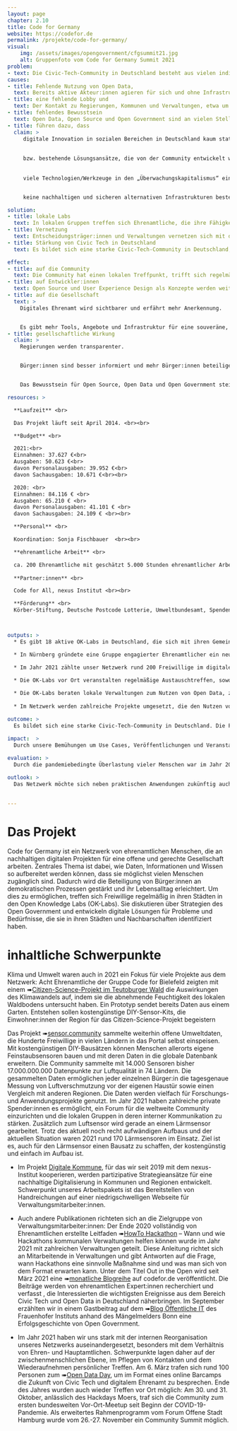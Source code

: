 ```yaml
---
layout: page
chapter: 2.10
title: Code for Germany
website: https://codefor.de
permalink: /projekte/code-for-germany/
visual:
    img: /assets/images/opengovernment/cfgsummit21.jpg
    alt: Gruppenfoto vom Code for Germany Summit 2021
problem:
- text: Die Civic-Tech-Community in Deutschland besteht aus vielen individuellen Gruppierungen, die mit ähnlichen Problemen konfrontiert sind, aber bisher vorwiegend regional organisiert sind und keine Lobby haben.
causes:
- title: Fehlende Nutzung von Open Data,
  text: Bereits aktive Akteur:innen agieren für sich und ohne Infrastruktur. Akteur:innen mit komplementären Fähigkeiten treffen nicht aufeinander. Akteur:innen mit potenziell komplementären Fähigkeiten treffen nicht aufeinander.
- title: eine fehlende Lobby und
  text: Der Kontakt zu Regierungen, Kommunen und Verwaltungen, etwa um an Daten zu gelangen, ist für Einzelpersonen schwierig umsetzbar.
- title: fehlendes Bewusstsein
  text: Open Data, Open Source und Open Government sind an vielen Stellen unbekannt oder unverstanden. Die Regierung, Kommunen, Verwaltungen und andere Institutionen arbeiten deswegen stellenweise ineffizient.
- title: führen dazu, dass
  claim: >
     digitale Innovation in sozialen Bereichen in Deutschland kaum stattfindet,
      
      
     bzw. bestehende Lösungsansätze, die von der Community entwickelt wurden, nicht übernommen und verstetigt werden (können),
       
      
     viele Technologien/Werkzeuge in den „Überwachungskapitalismus“ eingebunden sind und somit


     keine nachhaltigen und sicheren alternativen Infrastrukturen bestehen.

solution:
- title: lokale Labs
  text: In lokalen Gruppen treffen sich Ehrenamtliche, die ihre Fähigkeiten dazu nutzen, um das gesellschaftliche Zusammenleben positiv zu beeinflussen.
- title: Vernetzung
  text: Entscheidungsträger:innen und Verwaltungen vernetzen sich mit der Civic-Tech Community, um gemeinsam an Projekten für die Stadt zu arbeiten.
- title: Stärkung von Civic Tech in Deutschland
  text: Es bildet sich eine starke Civic-Tech-Community in Deutschland, Offene Daten werden von Bürger:innen genutzt und durch unsere Beispiele werden Politik & Verwaltungen dazu inspiriert, weitere Daten zu öffnen und bessere, nutzerfreundliche Anwendungen bereitzustellen.

effect:
- title: auf die Community
  text: Die Community hat einen lokalen Treffpunkt, trifft sich regelmäßig und ist vernetzt.
- title: auf Entwickler:innen
  text: Open Source und User Experience Design als Konzepte werden weiterverbreitet.
- title: auf die Gesellschaft
  text: >
    Digitales Ehrenamt wird sichtbarer und erfährt mehr Anerkennung.


    Es gibt mehr Tools, Angebote und Infrastruktur für eine souveräne, digital handlungsfähige, informierte Gesellschaft.
- title: gesellschaftliche Wirkung
  claim: >
    Regierungen werden transparenter.


    Bürger:innen sind besser informiert und mehr Bürger:innen beteiligen sich dank digitaler Tools.


    Das Bewusstsein für Open Source, Open Data und Open Government steigt.

resources: >

  **Laufzeit** <br>

  Das Projekt läuft seit April 2014. <br><br>  

  **Budget** <br>

  2021:<br>
  Einnahmen: 37.627 €<br>
  Ausgaben: 50.623 €<br>
  davon Personalausgaben: 39.952 €<br>
  davon Sachausgaben: 10.671 €<br><br>

  2020: <br>
  Einnahmen: 84.116 € <br>
  Ausgaben: 65.210 € <br>
  davon Personalausgaben: 41.101 € <br>
  davon Sachausgaben: 24.109 € <br><br>

  **Personal** <br>

  Koordination: Sonja Fischbauer  <br><br>

  **ehrenamtliche Arbeit** <br>

  ca. 200 Ehrenamtliche mit geschätzt 5.000 Stunden ehrenamtlicher Arbeit <br><br> 
  
  **Partner:innen** <br>

  Code for All, nexus Institut <br><br>

  **Förderung** <br>
  Körber-Stiftung, Deutsche Postcode Lotterie, Umweltbundesamt, Spenden, sonstige <br><br>



outputs: >
  * Es gibt 18 aktive OK-Labs in Deutschland, die sich mit ihren Gemeinden vernetzen.

  * In Nürnberg gründete eine Gruppe engagierter Ehrenamtlicher ein neues OK-Lab. 

  * Im Jahr 2021 zählte unser Netzwerk rund 200 Freiwillige im digitalen Ehrenamt. 

  * Die OK-Labs vor Ort veranstalten regelmäßige Austauschtreffen, sowohl vor Ort als auch online. Dazu gehören loser Austausch genauso wie themenspezifsiche Veranstaltungen und Workshops für Einsteiger:innen.
  
  * Die OK-Labs beraten lokale Verwaltungen zum Nutzen von Open Data, zu gemeinwohlorientierter Digitalpolitik und Infrastruktur. 
  
  * Im Netzwerk werden zahlreiche Projekte umgesetzt, die den Nutzen von Offenen Daten aufzeigen.

outcome: >
  Es bildet sich eine starke Civic-Tech-Community in Deutschland. Die Frage der Resilienz, die v. a. seit der Coronapandemie die Verwaltungen verstärkt beschäftigt, hat viele Themen des Code-for-Germany-Netzwerks berührt. Durch unsere Beispiele werden Politik & Verwaltungen dazu inspiriert, weitere Daten zu öffnen und ihre technische Infrastruktur nachhaltig und selbstermächtigt zu gestalten. 

impact:  >
  Durch unsere Bemühungen um Use Cases, Veröffentlichungen und Veranstaltungen werden Verwaltungen und Regierungen transparenter. Dies führt dazu, dass Bürger:innen besser informiert sind und sich daher mehr zutrauen in Bezug auf Bürgerbeteiligung und Mitsprache. Das Bewusstsein für die Relevanz von Open Source, Open Data und Open Government für das Gemeinwohl steigt. Wir erkennen als gute Nebenwirkungen, dass Kommunen und Verwaltungen effizienter arbeiten, Menschen ihre technischen Fähigkeiten für etwas Gutes einsetzen und mehr technische Mündigkeit (Data Literacy) entsteht. 
    
evaluation: >
  Durch die pandemiebedingte Überlastung vieler Menschen war im Jahr 2021 einen Rückgang an ehrenamtlicher Beteiligung zu beobachten. Dennoch konnten wir den Kern unseres Netzwerks halten und teilweise sogar neue Aktive gewinnen. Selbstorganisierte Aktivitäten der Freiwilligen, wie die Blogserie Out in the Open oder die Arbeitsgruppe zu Linked Open Data wurden von Freiwilligen initiiert und durchgeführt. Uns kommt dabei die Rolle der Unterstützerin und Enablerin zu: Diese Rollenverteilung, mit den Ehrenamtlichen als Tonangebende und der OKF als Verstärkerin ihrer Ideen, hat sich als eine sehr produktive Arbeitsweise erwiesen. Zusammen mit den Ehrenamtlichen haben wir ein Stellenprofil für eine Junior Community Redakteur:in als neue hauptamtliche Stelle erarbeitet, die auf die Bedürfnisse des Netzwerks nach mehr politischer Kommunikationsarbeit zugeschnitten ist. 

outlook: >
  Das Netzwerk möchte sich neben praktischen Anwendungen zukünftig auch auf politische Arbeit fokussieren, um bereits erprobte Tools für die öffentliche digitale Infrastruktur an die öffentliche Hand übergeben zu können und sie in die Verstetigung zu führen.  Für das Jahr 2022 haben wir eine weitere hauptamtliche Stelle für Code for Germany geschaffen. Die neue Junior Community Redakteur:in wird die Aufgabe haben, Use Cases und Best Practices aus dem Netzwerk zu dokumentieren, um das Wissen unserer Expert:innen sichtbarer und damit wirksamer zu machen. 

    
---
```



# Das Projekt

Code for Germany ist ein Netzwerk von ehrenamtlichen Menschen, die an nachhaltigen digitalen Projekten für eine offene und gerechte Gesellschaft arbeiten. Zentrales Thema ist dabei, wie Daten, Informationen und Wissen so aufbereitet werden können, dass sie möglichst vielen Menschen zugänglich sind. Dadurch wird die Beteiligung von Bürger:innen an demokratischen Prozessen gestärkt und ihr Lebensalltag erleichtert. Um dies zu ermöglichen, treffen sich Freiwillige regelmäßig in ihren Städten in den Open Knowledge Labs (OK-Labs). Sie diskutieren über Strategien des Open Government und entwickeln digitale Lösungen für Probleme und Bedürfnisse, die sie in ihren Städten und Nachbarschaften identifiziert haben.


# inhaltliche Schwerpunkte

  Klima und Umwelt waren auch in 2021 ein Fokus für viele Projekte aus dem Netzwerk: Acht Ehrenamtliche der Gruppe Code for Bielefeld zeigten mit einem ➠[Citizen-Science-Projekt im Teutoburger Wald](https://codefor.de/blog/feuchtigkeit-teutoburger-wald/) die Auswirkungen des Klimawandels auf, indem sie die abnehmende Feuchtigkeit des lokalen Waldbodens untersucht haben. Ein Prototyp sendet bereits Daten aus einem Garten. Entstehen sollen kostengünstige DIY-Sensor-Kits, die Einwohner:innen der Region für das Citizen-Science-Projekt begeistern 

  Das Projekt ➠[sensor.community](https://sensor.community/de/) sammelte weiterhin offene Umweltdaten, die Hunderte Freiwillige in vielen Ländern in das Portal selbst einspeisen. Mit kostengünstigen DIY-Bausätzen können Menschen allerorts eigene Feinstaubsensoren bauen und mit deren Daten in die globale Datenbank erweitern. Die Community sammelte mit 14.000 Sensoren bisher 17.000.000.000 Datenpunkte zur Luftqualität in 74 Ländern. Die gesammelten Daten ermöglichen jeder einzelnen Bürger:in die tagesgenaue Messung von Luftverschmutzung vor der eigenen Haustür sowie einen Vergleich mit anderen Regionen. Die Daten werden vielfach für Forschungs- und Anwendungsprojekte genutzt. Im Jahr 2021 haben zahlreiche private Spender:innen es ermöglicht, ein Forum für die weltweite Community einzurichten und die lokalen Gruppen in deren interner Kommunikation zu stärken. Zusätzlich zum Luftsensor wird gerade an einem Lärmsensor gearbeitet. Trotz des aktuell noch recht aufwändigen Aufbaus und der aktuellen Situation waren 2021 rund 170 Lärmsensoren im Einsatz. Ziel ist es, auch für den Lärmsensor einen Bausatz zu schaffen, der kostengünstig und einfach im Aufbau ist. 

  * Im Projekt [Digitale Kommune](https://nexusinstitut.de/digitale-kommune-digitale-region-soziokulturelle-auswirkungen-durch-digitalisierung-und-kuenstliche-intelligenz/), für das wir seit 2019 mit dem nexus-Institut kooperieren, werden partizipative Strategieansätze für eine nachhaltige Digitalisierung in Kommunen und Regionen entwickelt. Schwerpunkt unseres Arbeitspakets ist das Bereitstellen von Handreichungen auf einer niedrigschwelligen Webseite für Verwaltungsmitarbeiter:innen. 

  * Auch andere Publikationen richteten sich an die Zielgruppe von Verwaltungsmitarbeiter:innen: Der Ende 2020 vollständig von Ehrenamtlichen erstellte Leitfaden ➠[HowTo Hackathon](https://codefor.de/ressourcen/) – Wann und wie Hackathons kommunalen Verwaltungen helfen können wurde im Jahr 2021 mit zahlreichen  Verwaltungen geteilt. Diese Anleitung richtet sich an Mitarbeitende in Verwaltungen und gibt Antworten auf die Frage, wann Hackathons eine sinnvolle Maßnahme sind und was man sich von dem Format erwarten kann. Unter dem Titel Out in the Open wird seit März 2021 eine ➠[monatliche Blogreihe](https://codefor.de/blog/) auf codefor.de veröffentlicht. Die Beiträge werden von ehrenamtlichen Expert:innen recherchiert und verfasst , die Interessierten die wichtigsten Ereignisse aus dem Bereich Civic Tech und Open Data in Deutschland näherbringen. Im September erzählten wir in einem Gastbeitrag auf dem ➠[Blog Öffentliche IT](https://www.oeffentliche-it.de/-/so-gelingt-open-government-mit-dem-maengelmelder-in-bonn) des Frauenhofer Instituts anhand des Mängelmelders Bonn eine Erfolgsgeschichte von Open Government. 

  * Im Jahr 2021 haben wir uns stark mit der internen Reorganisation unseres Netzwerks auseinandergesetzt, besonders mit dem Verhältnis von Ehren- und Hauptamtlichen. Schwerpunkte lagen daher auf der zwischenmenschlichen Ebene, im Pflegen von Kontakten und dem Wiederaufnehmen persönlicher Treffen.  Am 6. März trafen sich rund 100 Personen zum ➠[Open Data Day](https://oknrw.de/rueckblende-digitaler-oknrw-open-data-day-2021/), um im Format eines online Barcamps die Zukunft von Civic Tech und digitalem Ehrenamt zu besprechen. Ende des Jahres wurden auch wieder Treffen vor Ort möglich: Am 30. und 31. Oktober, anlässlich des Hackdays Moers, traf sich die Community zum ersten bundesweiten Vor-Ort-Meetup seit Beginn der COVID-19-Pandemie. Als erweitertes Rahmenprogramm vom Forum Offene Stadt Hamburg wurde vom 26.-27. November ein Community Summit möglich. 
